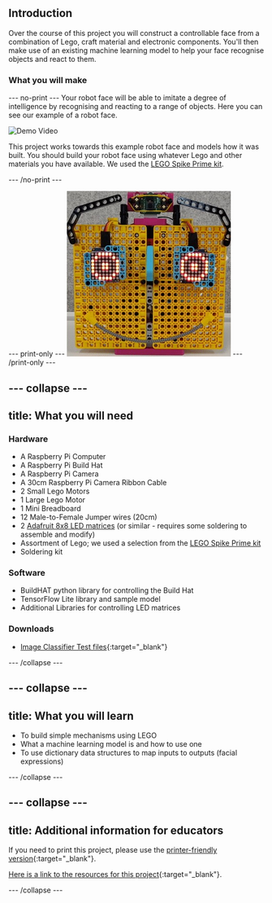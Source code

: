 ## Introduction

Over the course of this project you will construct a controllable face from a combination of Lego, craft material and electronic components. You'll then make use of an existing machine learning model to help your face recognise objects and react to them. 

### What you will make

--- no-print ---
Your robot face will be able to imitate a degree of intelligence by recognising and reacting to a range of objects. Here you can see our example of a robot face.

![Demo Video](images/robot_face.gif)

This project works towards this example robot face and models how it was built. You should build your robot face using whatever Lego and other materials you have available. We used the [LEGO Spike Prime kit](https://education.lego.com/en-gb/product/spike-prime).

--- /no-print ---

--- print-only ---
![Complete project](images/robot_face.jpg)
--- /print-only ---

--- collapse ---
---
title: What you will need
---
### Hardware

+ A Raspberry Pi Computer
+ A Raspberry Pi Build Hat
+ A Raspberry Pi Camera
+ A 30cm Raspberry Pi Camera Ribbon Cable
+ 2 Small Lego Motors
+ 1 Large Lego Motor
+ 1 Mini Breadboard
+ 12 Male-to-Female Jumper wires (20cm)
+ 2 [Adafruit 8x8 LED matrices](https://www.adafruit.com/product/1049) (or similar - requires some soldering to assemble and modify)
+ Assortment of Lego; we used a selection from the [LEGO Spike Prime kit](https://education.lego.com/en-gb/product/spike-prime)
+ Soldering kit

### Software

+ BuildHAT python library for controlling the Build Hat
+ TensorFlow Lite library and sample model
+ Additional Libraries for controlling LED matrices

### Downloads

+ [Image Classifier Test files](http://rpf.io/p/en/robot-face-go){:target="_blank"}

--- /collapse ---

--- collapse ---
---
title: What you will learn
---

+ To build simple mechanisms using LEGO
+ What a machine learning model is and how to use one
+ To use dictionary data structures to map inputs to outputs (facial expressions)

--- /collapse ---

--- collapse ---
---
title: Additional information for educators
---

If you need to print this project, please use the [printer-friendly version](https://projects.raspberrypi.org/en/projects/robot-face/print){:target="_blank"}.

[Here is a link to the resources for this project](http://rpf.io/p/en/robot-face-go){:target="_blank"}.

--- /collapse ---
